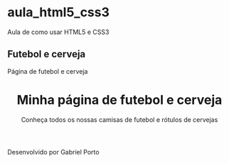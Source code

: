 # aula_html5_css3
Aula de como usar HTML5 e CSS3
<!DOCTYPE html>
<html lang = "pt-br">
<head> 
<meta charset = "urf-8">
 <h2> <stromg> Futebol e cerveja </strong> </h2>
 
</head>

<body>
<p> Página de futebol e cerveja </p>
<header> 
<h1> Minha página de futebol e cerveja</h1>
<p> Conheça todos os nossas camisas de futebol e rótulos de cervejas </p>

</header>

<footer> Desenvolvido por Gabriel Porto </footer>

</body>
</html>
